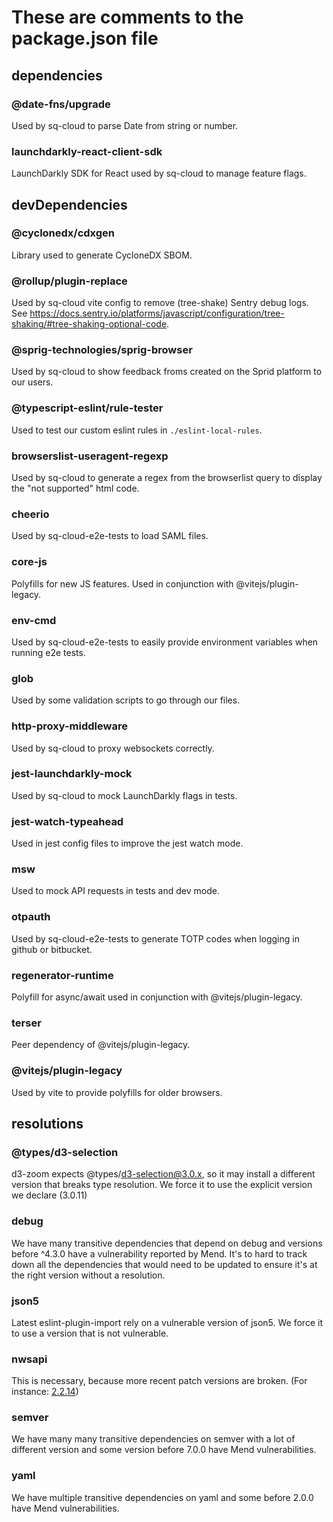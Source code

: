 # These are comments to the package.json file

## dependencies

### @date-fns/upgrade

Used by sq-cloud to parse Date from string or number.

### launchdarkly-react-client-sdk

LaunchDarkly SDK for React used by sq-cloud to manage feature flags.

## devDependencies

### @cyclonedx/cdxgen

Library used to generate CycloneDX SBOM.

### @rollup/plugin-replace

Used by sq-cloud vite config to remove (tree-shake) Sentry debug logs. See https://docs.sentry.io/platforms/javascript/configuration/tree-shaking/#tree-shaking-optional-code.

### @sprig-technologies/sprig-browser

Used by sq-cloud to show feedback froms created on the Sprid platform to our users.

### @typescript-eslint/rule-tester

Used to test our custom eslint rules in `./eslint-local-rules`.

### browserslist-useragent-regexp

Used by sq-cloud to generate a regex from the browserlist query to display the "not supported" html code.

### cheerio

Used by sq-cloud-e2e-tests to load SAML files.

### core-js

Polyfills for new JS features. Used in conjunction with @vitejs/plugin-legacy.

### env-cmd

Used by sq-cloud-e2e-tests to easily provide environment variables when running e2e tests.

### glob

Used by some validation scripts to go through our files.

### http-proxy-middleware

Used by sq-cloud to proxy websockets correctly.

### jest-launchdarkly-mock

Used by sq-cloud to mock LaunchDarkly flags in tests.

### jest-watch-typeahead

Used in jest config files to improve the jest watch mode.

### msw

Used to mock API requests in tests and dev mode.

### otpauth

Used by sq-cloud-e2e-tests to generate TOTP codes when logging in github or bitbucket.

### regenerator-runtime

Polyfill for async/await used in conjunction with @vitejs/plugin-legacy.

### terser

Peer dependency of @vitejs/plugin-legacy.

### @vitejs/plugin-legacy

Used by vite to provide polyfills for older browsers.

## resolutions

### @types/d3-selection

d3-zoom expects @types/d3-selection@3.0.x, so it may install a different version that breaks type resolution.
We force it to use the explicit version we declare (3.0.11)

### debug

We have many transitive dependencies that depend on debug and versions before ^4.3.0 have a vulnerability reported by Mend. It's to hard to track down all the dependencies that would need to be updated to ensure it's at the right version without a resolution.

### json5

Latest eslint-plugin-import rely on a vulnerable version of json5. We force it to use a version that is not vulnerable.

### nwsapi

This is necessary, because more recent patch versions are broken.
(For instance: [2.2.14](https://github.com/dperini/nwsapi/issues/135))

### semver

We have many many transitive dependencies on semver with a lot of different version and some version before 7.0.0 have Mend vulnerabilities.

### yaml

We have multiple transitive dependencies on yaml and some before 2.0.0 have Mend vulnerabilities.
